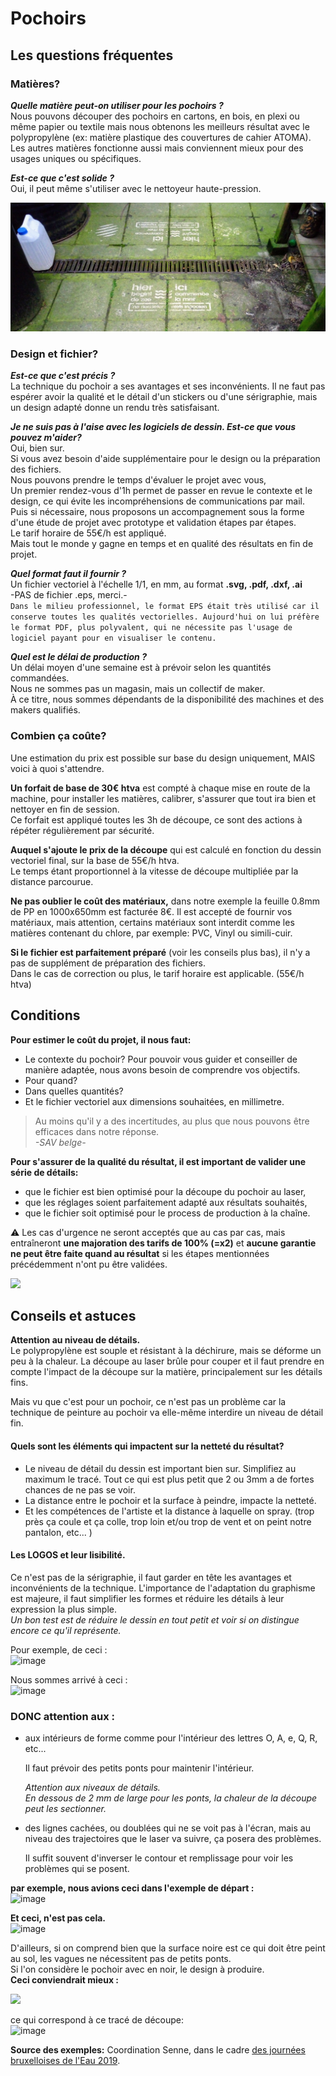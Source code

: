 # Pochoirs

## Les questions fréquentes

### Matières?

_**Quelle matière peut-on utiliser pour les pochoirs ?**_  
Nous pouvons découper des pochoirs en cartons, en bois, en plexi ou même papier ou textile mais nous obtenons les meilleurs résultat avec le polypropylène \(ex: matière plastique des couvertures de cahier ATOMA\).  
Les autres matières fonctionne aussi mais conviennent mieux pour des usages uniques ou spécifiques.

_**Est-ce que c'est solide ?**_  
Oui, il peut même s'utiliser avec le nettoyeur haute-pression.

![](../.gitbook/assets/image.png)

### Design et fichier?

_**Est-ce que c'est précis ?**_  
La technique du pochoir a ses avantages et ses inconvénients. Il ne faut pas espérer avoir la qualité et le détail d'un stickers ou d'une sérigraphie, mais un design adapté donne un rendu très satisfaisant.

_**Je ne suis pas à l'aise avec les logiciels de dessin. Est-ce que vous pouvez m'aider?**_  
Oui, bien sur.  
Si vous avez besoin d'aide supplémentaire pour le design ou la préparation des fichiers.  
Nous pouvons prendre le temps d'évaluer le projet avec vous,  
Un premier rendez-vous d'1h permet de passer en revue le contexte et le design, ce qui évite les incompréhensions de communications par mail.  
Puis si nécessaire, nous proposons un accompagnement sous la forme d'une étude de projet avec prototype et validation étapes par étapes.  
Le tarif horaire de 55€/h est appliqué.  
Mais tout le monde y gagne en temps et en qualité des résultats en fin de projet.

_**Quel format faut il fournir ?**_  
Un fichier vectoriel à l'échelle 1/1, en mm, au format **.svg, .pdf, .dxf, .ai**  
-PAS de fichier .eps, merci.-  
`Dans le milieu professionnel, le format EPS était très utilisé car il conserve toutes les qualités vectorielles. Aujourd'hui on lui préfère le format PDF, plus polyvalent, qui ne nécessite pas l'usage de logiciel payant pour en visualiser le contenu.`

_**Quel est le délai de production ?**_  
Un délai moyen d'une semaine est à prévoir selon les quantités commandées.  
Nous ne sommes pas un magasin, mais un collectif de maker.  
À ce titre, nous sommes dépendants de la disponibilité des machines et des makers qualifiés.

### Combien ça coûte?

Une estimation du prix est possible sur base du design uniquement, MAIS voici à quoi s'attendre.

**Un forfait de base de 30€ htva** est compté à chaque mise en route de la machine, pour installer les matières, calibrer, s'assurer que tout ira bien et nettoyer en fin de session.  
Ce forfait est appliqué toutes les 3h de découpe, ce sont des actions à répéter régulièrement par sécurité.

**Auquel s'ajoute le prix de la découpe** qui est calculé en fonction du dessin vectoriel final, sur la base de 55€/h htva.  
Le temps étant proportionnel à la vitesse de découpe multipliée par la distance parcourue.

**Ne pas oublier le coût des matériaux,** dans notre exemple la feuille 0.8mm de PP en 1000x650mm est facturée 8€. Il est accepté de fournir vos matériaux, mais attention, certains matériaux sont interdit comme les matières contenant du chlore, par exemple: PVC, Vinyl ou simili-cuir.

**Si le fichier est parfaitement préparé** \(voir les conseils plus bas\), il n'y a pas de supplément de préparation des fichiers.  
Dans le cas de correction ou plus, le tarif horaire est applicable. \(55€/h htva\)

## Conditions

**Pour estimer le coût du projet, il nous faut:**

* Le contexte du pochoir? Pour pouvoir vous guider et conseiller de manière adaptée, nous avons besoin de comprendre vos objectifs.  
* Pour quand?
* Dans quelles quantités?
* Et le fichier vectoriel aux dimensions souhaitées, en millimetre.

> Au moins qu'il y a des incertitudes, au plus que nous pouvons être efficaces dans notre réponse.  
> _-SAV belge-_

**Pour s'assurer de la qualité du résultat, il est important de valider une série de détails:**

* que le fichier est bien optimisé pour la découpe du pochoir au laser,
* que les réglages soient parfaitement adapté aux résultats souhaités,
* que le fichier soit optimisé pour le process de production à la chaîne.    

⚠ Les cas d'urgence ne seront acceptés que au cas par cas, mais entraîneront **une majoration des tarifs de 100% \(=x2\)** et **aucune garantie ne peut être faite quand au résultat** si les étapes mentionnées précédemment n'ont pu être validées.

![](https://user-images.githubusercontent.com/12049360/54682572-92bd8f80-4b0f-11e9-8c38-69e4c4ec8231.png)

## Conseils et astuces

**Attention au niveau de détails.**  
Le polypropylène est souple et résistant à la déchirure, mais se déforme un peu à la chaleur. La découpe au laser brûle pour couper et il faut prendre en compte l'impact de la découpe sur la matière, principalement sur les détails fins.

Mais vu que c'est pour un pochoir, ce n'est pas un problème car la technique de peinture au pochoir va elle-même interdire un niveau de détail fin.

#### Quels sont les éléments qui impactent sur la netteté du résultat?

* Le niveau de détail du dessin est important bien sur. Simplifiez au maximum le tracé. Tout ce qui est plus petit que 2 ou 3mm a de fortes chances de ne pas se voir.  
* La distance entre le pochoir et la surface à peindre, impacte la netteté.
* Et les compétences de l'artiste et la distance à laquelle on spray. \(trop près ça coule et ça colle, trop loin et/ou trop de vent et on peint notre pantalon, etc... \)

#### Les LOGOS et leur lisibilité.

Ce n'est pas de la sérigraphie, il faut garder en tête les avantages et inconvénients de la technique. L'importance de l'adaptation du graphisme est majeure, il faut simplifier les formes et réduire les détails à leur expression la plus simple.  
_Un bon test est de réduire le dessin en tout petit et voir si on distingue encore ce qu'il représente._

Pour exemple, de ceci :  
![image](https://user-images.githubusercontent.com/12049360/51742734-e7f29d00-209a-11e9-8b9d-30db3470db96.png)

Nous sommes arrivé à ceci :  
![image](https://user-images.githubusercontent.com/12049360/53415420-80997700-39d1-11e9-8405-2d097015db89.png)

### DONC attention aux :

* aux intérieurs de forme comme pour l'intérieur des lettres O, A, e, Q, R, etc...

  Il faut prévoir des petits ponts pour maintenir l'intérieur.

  _Attention aux niveaux de détails.  
  En dessous de 2 mm de large pour les ponts, la chaleur de la découpe peut les sectionner._

* des lignes cachées, ou doublées qui ne se voit pas à l'écran, mais au niveau des trajectoires que le laser va suivre, ça posera des problèmes.

  Il suffit souvent d'inverser le contour et remplissage pour voir les problèmes qui se posent.

**par exemple, nous avions ceci dans l'exemple de départ :**  
![image](https://user-images.githubusercontent.com/12049360/52291846-a05df200-2973-11e9-9eec-2f542d0301ba.png)

**Et ceci, n'est pas cela.**  
![image](https://user-images.githubusercontent.com/12049360/52291856-a3f17900-2973-11e9-900c-3b97a1118020.png)

D'ailleurs, si on comprend bien que la surface noire est ce qui doit être peint au sol, les vagues ne nécessitent pas de petits ponts.  
Si l'on considère le pochoir avec en noir, le design à produire.  
**Ceci conviendrait mieux :**

![](https://user-images.githubusercontent.com/12049360/52291861-a81d9680-2973-11e9-8499-52308e4cea82.png)

ce qui correspond à ce tracé de découpe:  
![image](https://user-images.githubusercontent.com/12049360/52291868-abb11d80-2973-11e9-9718-6967d8e42e68.png)

**Source des exemples:** Coordination Senne, dans le cadre [des journées bruxelloises de l'Eau 2019](https://www.coordinationsenne.be/mailer/mailer_BRU-Waterdagen-JourneesdelEau_2019/emailbody_FR-NL.htm).

